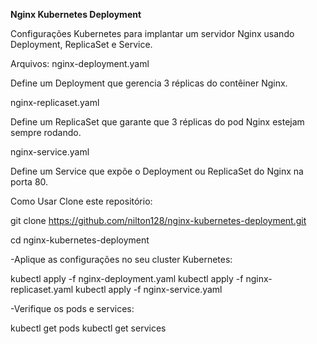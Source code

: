 **Nginx Kubernetes Deployment**

Configurações Kubernetes para implantar um servidor Nginx usando Deployment, ReplicaSet e Service.


Arquivos:
nginx-deployment.yaml

Define um Deployment que gerencia 3 réplicas do contêiner Nginx.

nginx-replicaset.yaml

Define um ReplicaSet que garante que 3 réplicas do pod Nginx estejam sempre rodando.

nginx-service.yaml

Define um Service que expõe o Deployment ou ReplicaSet do Nginx na porta 80.

Como Usar
Clone este repositório:

git clone https://github.com/nilton128/nginx-kubernetes-deployment.git

cd nginx-kubernetes-deployment

-Aplique as configurações no seu cluster Kubernetes:

kubectl apply -f nginx-deployment.yaml
kubectl apply -f nginx-replicaset.yaml
kubectl apply -f nginx-service.yaml

-Verifique os pods e services:

kubectl get pods
kubectl get services
